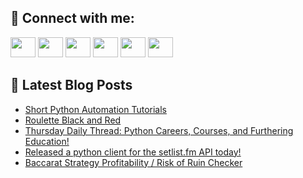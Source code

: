 ## 🔎 Connect with me:
[<img height="32" width="40" src="https://cdn.jsdelivr.net/npm/simple-icons@v5/icons/telegram.svg" />](https://t.me/bullbesh)
[<img height="32" width="40" src="https://cdn.jsdelivr.net/npm/simple-icons@v5/icons/vk.svg" />](https://vk.com/bullbesh)
[<img height="32" width="40" src="https://cdn.jsdelivr.net/npm/simple-icons@v5/icons/twitter.svg" />](https://twitter.com/bullbesh1)
[<img height="32" width="40" src="https://cdn.jsdelivr.net/npm/simple-icons@v5/icons/instagram.svg" />](https://www.instagram.com/bullbesh)
[<img height="32" width="40" src="https://cdn.jsdelivr.net/npm/simple-icons@v5/icons/reddit.svg" />](https://www.reddit.com/user/bullbesh)
[<img height="32" width="40" src="https://cdn.jsdelivr.net/npm/simple-icons@v5/icons/youtube.svg" />](https://www.youtube.com/channel/UCtfjRs6uzgq5mfm8S06WTcg)

## 📕 Latest Blog Posts
<!-- BLOG-POST-LIST:START -->
- [Short Python Automation Tutorials](https://www.reddit.com/r/Python/comments/vtad1u/short_python_automation_tutorials/)
- [Roulette Black and Red](https://www.reddit.com/r/Python/comments/vt8h7t/roulette_black_and_red/)
- [Thursday Daily Thread: Python Careers, Courses, and Furthering Education!](https://www.reddit.com/r/Python/comments/vt4i5k/thursday_daily_thread_python_careers_courses_and/)
- [Released a python client for the setlist.fm API today!](https://www.reddit.com/r/Python/comments/vt12es/released_a_python_client_for_the_setlistfm_api/)
- [Baccarat Strategy Profitability / Risk of Ruin Checker](https://www.reddit.com/r/Python/comments/vsyz1h/baccarat_strategy_profitability_risk_of_ruin/)
<!-- BLOG-POST-LIST:END -->
